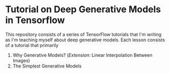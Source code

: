 # Tutorial on Deep Generative Models in Tensorflow

This repository consists of a series of TensorFlow tutorials that I'm writing as I'm teaching myself about deep generative models. Each lesson consists of a tutorial that primarily 

1. Why Generative Models? (*Extension*: Linear Interpolation Between Images)
1. The Simplest Generative Models
